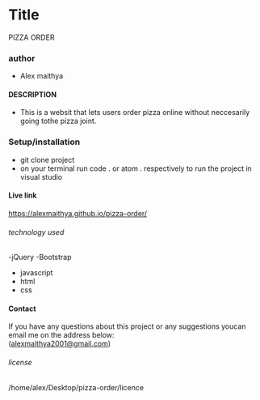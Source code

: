 # Title 
PIZZA ORDER
### author
- Alex maithya
#### DESCRIPTION
- This is a websit that lets users order pizza online without neccesarily going tothe pizza joint.
### Setup/installation
- git clone project
- on your terminal run code . or atom . respectively to run the project in visual studio
#### Live link
https://alexmaithya.github.io/pizza-order/
###### technology used
-jQuery
-Bootstrap
- javascript
- html
- css 

#### Contact
If you have any questions about this project or any suggestions youcan email me on the address below:<br>
(alexmaithya2001@gmail.com)
###### license
/home/alex/Desktop/pizza-order/licence